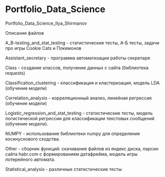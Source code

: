 # Portfolio_Data_Science
Portfolio_Data_Science_Ilya_Shirmanov

Описание файлов

A_B-testing_and_stat_testing - статистические тесты, А-Б тесты, задачи про игры Cookie Cats и Покемонов

Assistant_secretary - программа автоматизации работы секретаря

Class - создание классов, получение данных с сайта (библиотека requests)

Classification_clustering - классификация и кластеризация, модель LDA (обучение модели)

Correlation_analysis - корреляционный анализ, линейная регрессия (обучение модели)

Logistic_regression_and_stat_testing - статистические тесты, модель логистической регрессии для классификации текстовых сообщений (обучение модели).

NUMPY - использование библиотеки numpy для определения косинуснового сходства.

Other - сборник функций: скачивание файлов из яндекс диска, парсин сайта habr.com с формированием датафрейма, модель игры лотерейного автомата.

Statistical_analysis - различные статистические тесты
